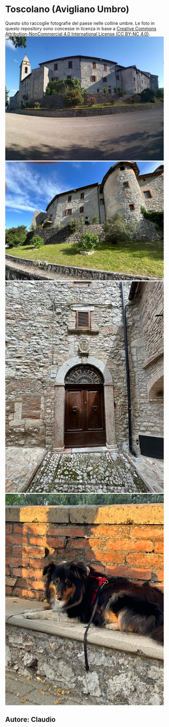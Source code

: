 # Toscolano (Avigliano Umbro)
Questo sito raccoglie fotografie del paese nelle colline umbre.
Le foto in questo repository sono concesse in licenza in base a [Creative Commons Attribution-NonCommercial 4.0 International License (CC BY-NC 4.0)](https://creativecommons.org/licenses/by-nc/4.0/legalcode).
![Toscolano](toscolano1.jpg)
![Toscolano](toscolano2.jpg)
![Toscolano](toscolano3.jpg)
![Toscolano](toscolano4.jpg)


## Autore: Claudio 
